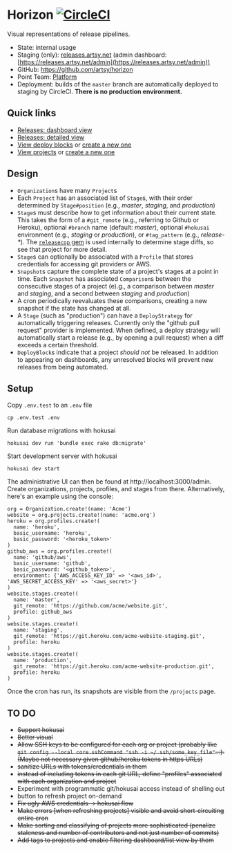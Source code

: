 Horizon [![CircleCI](https://circleci.com/gh/artsy/horizon.svg?style=svg)](https://circleci.com/gh/artsy/horizon)
===

Visual representations of release pipelines.

* State: internal usage
* Staging (only): [releases.artsy.net](https://releases.artsy.net) (admin dashboard: [https://releases.artsy.net/admin](https://releases.artsy.net/admin))
* GitHub: https://github.com/artsy/horizon
* Point Team: [Platform](https://artsy.slack.com/messages/product-platform)
* Deployment: builds of the `master` branch are automatically deployed to staging by CircleCI. **There is no production environment.**

Quick links
---
- [Releases: dashboard view](https://releases.artsy.net/projects?organization_id=1&view=dashboard)
- [Releases: detailed view](https://releases.artsy.net/projects?organization_id=1)
- [View deploy blocks](https://releases.artsy.net/admin/deploy_blocks) or [create a new one](https://releases.artsy.net/admin/deploy_blocks)
- [View projects](https://releases.artsy.net/admin/projects) or [create a new one](https://releases.artsy.net/admin/projects/new)

Design
---
* `Organization`s have many `Project`s
* Each `Project` has an associated list of `Stage`s, with their order determined by `Stage#position` (e.g., _master_, _staging_, and _production_)
* `Stage`s must describe how to get information about their current state. This takes the form of a `#git_remote` (e.g., referring to Github or Heroku), optional `#branch` name (default: _master_), optional `#hokusai` environment (e.g., _staging_ or _production_), or `#tag_pattern` (e.g., _release-*_). The [`releasecop` gem](https://github.com/joeyAghion/releasecop) is used internally to determine stage diffs, so see that project for more detail.
* `Stage`s can optionally be associated with a `Profile` that stores credentials for accessing git providers or AWS.
* `Snapshot`s capture the complete state of a project's stages at a point in time. Each `Snapshot` has associated `Comparison`s between the consecutive stages of a project (e).g., a comparison between _master_ and _staging_, and a second between _staging_ and _production_)
* A cron periodically reevaluates these comparisons, creating a new snapshot if the state has changed at all.
* A `Stage` (such as "production") can have a `DeployStrategy` for automatically triggering releases. Currently only the "github pull request" provider is implemented. When defined, a deploy strategy will automatically start a release (e.g., by opening a pull request) when a diff exceeds a certain threshold.
* `DeployBlock`s indicate that a project _should not_ be released. In addition to appearing on dashboards, any unresolved blocks will prevent new releases from being automated.

Setup
---
Copy `.env.test` to an `.env` file
```
cp .env.test .env
```

Run database migrations with hokusai
```
hokusai dev run 'bundle exec rake db:migrate'
```

Start development server with hokusai
```
hokusai dev start
```

The administrative UI can then be found at http://localhost:3000/admin. Create organizations, projects, profiles, and stages from there. Alternatively, here's an example using the console:

    org = Organization.create!(name: 'Acme')
    website = org.projects.create!(name: 'acme.org')
    heroku = org.profiles.create!(
      name: 'heroku',
      basic_username: 'heroku',
      basic_password: '<heroku_token>'
    )
    github_aws = org.profiles.create!(
      name: 'github/aws',
      basic_username: 'github',
      basic_password: '<github_token>',
      environment: {'AWS_ACCESS_KEY_ID' => '<aws_id>', 'AWS_SECRET_ACCESS_KEY' => '<aws_secret>'}
    )
    website.stages.create!(
      name: 'master',
      git_remote: 'https://github.com/acme/website.git',
      profile: github_aws
    )
    website.stages.create!(
      name: 'staging',
      git_remote: 'https://git.heroku.com/acme-website-staging.git',
      profile: heroku
    )
    website.stages.create!(
      name: 'production',
      git_remote: 'https://git.heroku.com/acme-website-production.git',
      profile: heroku
    )

Once the cron has run, its snapshots are visible from the `/projects` page.

TO DO
---
* ~~Support hokusai~~
* ~~Better visual~~
* ~~Allow SSH keys to be configured for each org or project (probably like `git config --local core.sshCommand "ssh -i ~/.ssh/some_key_file"`...). (Maybe not necessary given github/heroku tokens in https URLs)~~
* ~~sanitize URLs with tokens/credentials in them~~
* ~~instead of including tokens in each git URL, define "profiles" associated with each organization and project~~
* Experiment with programmatic git/hokusai access instead of shelling out
* button to refresh project on-demand
* ~~Fix ugly AWS credentials -> hokusai flow~~
* ~~Make errors [when refreshing projects] visible and avoid short-circuiting entire cron~~
* ~~Make sorting and classifying of projects more sophisticated (penalize staleness and number of contributors and not just number of commits)~~
* ~~Add tags to projects and enable filtering dashboard/list view by them~~
